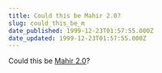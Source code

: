 ```yaml
---
title: Could this be Mahir 2.0?
slug: could_this_be_m
date_published: 1999-12-23T01:57:55.000Z
date_updated: 1999-12-23T01:57:55.000Z
---
```


Could this be [Mahir 2.0](http://www.temporal.org/girlfriend/)?
